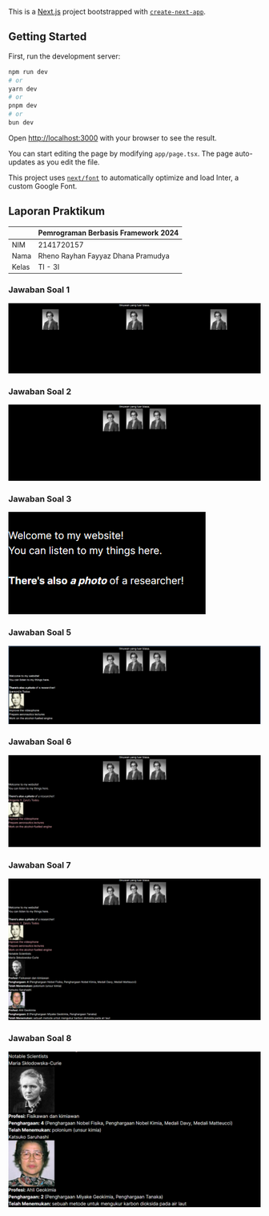 This is a [Next.js](https://nextjs.org/) project bootstrapped with [`create-next-app`](https://github.com/vercel/next.js/tree/canary/packages/create-next-app).

## Getting Started

First, run the development server:

```bash
npm run dev
# or
yarn dev
# or
pnpm dev
# or
bun dev
```

Open [http://localhost:3000](http://localhost:3000) with your browser to see the result.

You can start editing the page by modifying `app/page.tsx`. The page auto-updates as you edit the file.

This project uses [`next/font`](https://nextjs.org/docs/basic-features/font-optimization) to automatically optimize and load Inter, a custom Google Font.

## Laporan Praktikum

|  | Pemrograman Berbasis Framework 2024 |
|--|--|
| NIM |  2141720157|
| Nama |  Rheno Rayhan Fayyaz Dhana Pramudya |
| Kelas | TI - 3I |


### Jawaban Soal 1

![Screenshot](src/assets/1.png)

### Jawaban Soal 2

![Screenshot](src/assets/2.png)

### Jawaban Soal 3

![Screenshot](src/assets/3.png)

### Jawaban Soal 5

![Screenshot](src/assets/5.png)

### Jawaban Soal 6

![Screenshot](src/assets/6.png)

### Jawaban Soal 7

![Screenshot](src/assets/7.png)

### Jawaban Soal 8

![Screenshot](src/assets/8.png)
